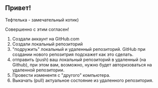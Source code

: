 ## Привет!

Тефтелька - замечательный котик)

Совершенно с этим согласен!

1. Создали аккаунт на GitHub.com
2. Создали локальный репозиторий
3. "подружить" локальный и удаленный репозиторий. GitHub при создании нового репозитрия подскажет как это сделать.
4. отправить (push) ваш локальный репозиторий в удаленный (на Github), при этом вам, возможно, нужно будет авторизоваться на удаленной репозитории.
5. Провести изменентя с "другого" компьютера.
6. Выкачать (pull) актуальное состояние из удаленного репозитория.